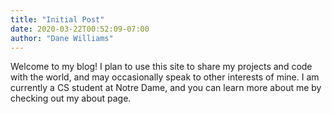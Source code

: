 ```yaml
---
title: "Initial Post"
date: 2020-03-22T00:52:09-07:00
author: "Dane Williams"
---
```


Welcome to my blog! I plan to use this site to share my projects and code with the world, and may occasionally speak to other interests of mine. I am currently a CS student at Notre Dame, and you can learn more about me by checking out my about page.
